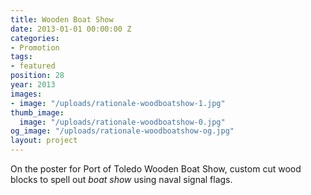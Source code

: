 ```yaml
---
title: Wooden Boat Show
date: 2013-01-01 00:00:00 Z
categories:
- Promotion
tags:
- featured
position: 28
year: 2013
images:
- image: "/uploads/rationale-woodboatshow-1.jpg"
thumb_image:
  image: "/uploads/rationale-woodboatshow-0.jpg"
og_image: "/uploads/rationale-woodboatshow-og.jpg"
layout: project
---
```


On the poster for Port of Toledo Wooden Boat Show, custom cut wood blocks to spell out *boat show* using naval signal flags.